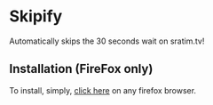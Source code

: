 # Skipify

Automatically skips the 30 seconds wait on sratim.tv!

## Installation (FireFox only)
To install, simply, [click here](https://addons.mozilla.org/firefox/downloads/file/3879877/skipify-1.0-an+fx.xpi) on any firefox browser.